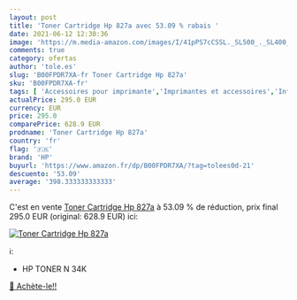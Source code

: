 ```yaml
---
layout: post
title: 'Toner Cartridge Hp 827a avec 53.09 % rabais '
date: 2021-06-12 12:30:36
image: 'https://m.media-amazon.com/images/I/41pPS7cCSSL._SL500_._SL400_.jpg'
comments: true
category: ofertas
author: 'tole.es'
slug: 'B00FPDR7XA-fr Toner Cartridge Hp 827a'
sku: 'B00FPDR7XA-fr'
tags: [ 'Accessoires pour imprimante','Imprimantes et accessoires','Informatique','Toners','hp', ]
actualPrice: 295.0 EUR
currency: EUR
price: 295.0
comparePrice: 628.9 EUR
prodname: 'Toner Cartridge Hp 827a'
country: 'fr'
flag: '🇫🇷'
brand: 'HP'
buyurl: 'https://www.amazon.fr/dp/B00FPDR7XA/?tag=tolees0d-21'
descuento: '53.09'
average: '398.333333333333'
---
```


C'est en vente [Toner Cartridge Hp 827a](https://www.amazon.fr/dp/B00FPDR7XA/?tag=tolees0d-21)  à  53.09 % de réduction, prix final  295.0 EUR (original: 628.9 EUR) ici:

[![Toner Cartridge Hp 827a](https://m.media-amazon.com/images/I/41pPS7cCSSL._SL500_._SL400_.jpg)](https://www.amazon.fr/dp/B00FPDR7XA/?tag=tolees0d-21)

ℹ️:

- HP TONER N 34K

[🛒 Achète-le!!](https://www.amazon.fr/dp/B00FPDR7XA/?tag=tolees0d-21)

